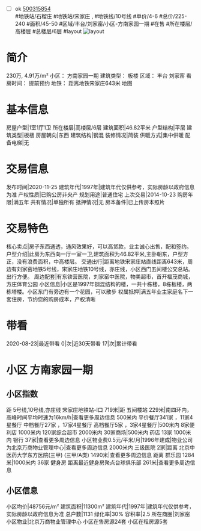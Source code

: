 - [ ] ok [500315854](https://bj.5i5j.com/ershoufang/500315854.html)  
 #地铁站/石榴庄 #地铁站/宋家庄 ,  #地铁线/10号线
#单价/4-6 #总价/225-240 #面积/45-50   #区域/丰台/刘家窑/小区-方南家园一期 #在售 #所在楼层/高楼层 #总楼层/6层 #layout 
![layout](http://image2.5i5j.com//group2/M00/AD/17/CgqJNF2DjJGASSSJAAGhhyX1I80175.jpg_P5.jpg) 
# 简介 
 230万,  4.91万/m² 
小区： 方南家园一期
建筑类型： 板楼
区域： 丰台 刘家窑
看房时间： 提前预约
地铁： 距离地铁宋家庄643米 地图
# 基本信息 
 房屋户型|1室1厅1卫
所在楼层|高楼层/6层
建筑面积|46.82平米
户型结构|平层
建筑类型|板楼
房屋朝向|东西
建筑结构|钢混
装修情况|简装
供暖方式|集中供暖
配备电梯|无
# 交易信息 
 发布时间|2020-11-25
建筑年代|1997年|建筑年代仅供参考，实际房龄以政府信息为准
产权性质|已购公房非央产
规划用途|普通住宅
上次交易|2014-10-23
购房年限|满五年
共有情况|单独所有
抵押情况|无
房本备件|已上传房本照片
# 交易特色 
 核心卖点|房子东西通透，通风效果好，可以高贷款，业主诚心出售，配和签约。
户型介绍|此房为东西向一厅一室一卫,建筑面积为46.82平米,主卧朝东，户型方正，没有浪费面积，中高楼层。
交通出行|距离地铁宋家庄站直线距离643米，周边有刘家窑地铁5号线，宋家庄地铁10号线，亦庄线，小区西门五间楼公交总站。出行方便。
周边配套|有东铁营医院，刘家窑中医院，物美超市，首开福茂商城，方庄体育公园
小区信息|小区是1997年钢混结构的楼，一共十栋楼，8栋板楼，两栋塔楼。小区东门有旁边有一个花园，可以散步
权属抵押|满五年业主家庭名下一套住房，节约您的购房成本，产权清晰
# 带看 
 2020-08-23|最近带看	 0|次|近30天带看	 17|次|累计带看
# 小区 方南家园一期
## 小区指数 
 距 5号线,10号线,亦庄线 宋家庄地铁站-I口 719米|距 五间楼站 229米|南四环内， 高峰时间平均时速为16km/h|查看更多周边信息
500米内 平价餐厅341家 ，11家4星餐厅
中档餐厅27家 ，17家4星餐厅
高档餐厅5家 ，3家4星餐厅|500米内 8家便利店
1000米内 120家综合超市
2000米内 30家商场|500米内 药店 13家
1000米内 银行 37家|查看更多周边信息
小区物业费0.5元/平米/月|1996年建成|物业公司为北京万商物业管理中心|查看更多周边信息
2000米内 三级医院 2家|距离 北京中医药大学东方医院(三甲) (三甲/A类) 1490米|查看更多周边信息
距离 群乐园 1284米|1000米内 36家 健身房
距离最近健身房聚点台球俱乐部 261米|查看更多周边信息
## 小区信息 
 小区均价|48756元/m²
建筑面积|11300m²
建筑年代|1997年|建筑年代仅供参考，实际房龄以政府信息为准
总户数|1131
绿化率|30%
容积率|2.5
所在商圈|刘家窑
小区物业|北京万商物业管理中心
小区在售房源24套
小区在租房源5套

